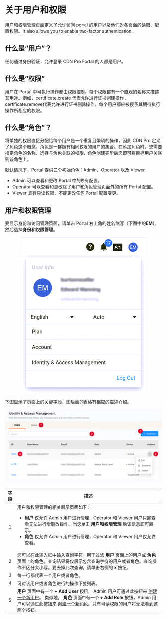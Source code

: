 # 关于用户和权限

用户和权限管理页面定义了允许访问 portal 的用户以及他们对各页面的读取、配置权限。It also allows you to enable two-factor authentication.


## 什么是“用户”？

任何通过身份验证，允许登录 CDN Pro Portal 的人都是用户。


## 什么是“权限”

用户在 Portal 中可执行操作都由权限控制。每个权限都有一个直观的名称来描述其用途。例如，certificate.create 代表允许进行证书创建操作，certificate.remove代表允许进行证书删除操作。每个用户都应被授予其期待执行操作所相应的权限。


## 什么是“角色”？

将单独的权限直接分配给每个用户是一个重复且繁琐的操作，因此 CDN Pro 定义了角色这个概念。角色是一群拥有相同权限的用户的集合。在添加角色时，您需要指定角色的名称、选择与角色关联的权限，角色创建完毕后您即可将目标用户关联到该角色上。

默认情况下，Portal 提供三个初始角色：Admin、Operator 以及 Viewer.

- Admin 可以查看和更改 Portal 中的所有配置。
- Operator 可以查看和更改除了用户和角色管理页面外的所有 Portal 配置。
- Viewer 具有只读权限，不能更改任何 Portal 配置变更。

## 用户和权限管理

要显示身份和访问管理页面，请单击 Portal 右上角的姓名缩写（下图中的**EM**），然后选择**身份和权限管理**。

<p align=center><img src="/docs/resources/images/identities-and-access/iam-user-info.png" alt="select identity management page" width="400"></p>

下图显示了页面上的关键字段，图后面的表格有相应的描述介绍。

<p align=center><img src="/docs/resources/images/identities-and-access/iam-w-numbers.png" alt="select identity management page" width="900"></p>


| **字段** | **描述** |
| :----------: | --------------- |
| 1 | 用户和权限管理的相关展示页面如下：<ul> <li>**用户** 仅允许 Admin 用户进行管理，Operator 和 Viewer 用户只能查看无法进行增删改操作。当您单击 **用户和权限管理** 后该信息即可展示。 <li>**角色** 仅允许 Admin 用户进行管理，Operator 和 Viewer 用户仅允许查看。|
| 2 | 您可以在此输入框中输入查询字符，用于过滤 **用户** 页面上的用户或 **角色** 页面上的角色。查询结果将仅展示包含查询字符的用户或者角色。查询操作不区分大小写。要去掉此次查询，请单击右侧的 **x** 按钮。|
| 3 | 每一行都代表一个用户或者角色。|
| 4 | 可对该用户或者角色进行的操作下拉列表。|
| 5 | **用户** 页面中有一个 **+ Add User** 按钮， Admin 用户可通过此按钮来 [创建一个新用户](</docs/portal/identities-and-access/managing-users.md>)。 类似地， **角色** 页面中有一个 **+ Add Role** 按钮，Admin 用户可以通过此按钮来 [创建一个新角色](</docs/portal/identities-and-access/managing-roles.md>)。只有可读权限的用户将无法看到这两个按钮。
